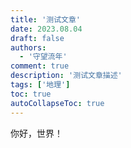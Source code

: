 ```yaml
---
title: '测试文章'
date: 2023.08.04
draft: false
authors:
  - '守望流年'
comment: true
description: '测试文章描述'
tags: ['地理']
toc: true
autoCollapseToc: true
---
```

你好，世界！
